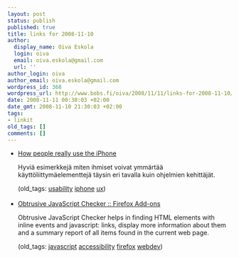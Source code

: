 ```yaml
---
layout: post
status: publish
published: true
title: links for 2008-11-10
author:
  display_name: Oiva Eskola
  login: oiva
  email: oiva.eskola@gmail.com
  url: ''
author_login: oiva
author_email: oiva.eskola@gmail.com
wordpress_id: 368
wordpress_url: http://www.bobs.fi/oiva/2008/11/11/links-for-2008-11-10/
date: 2008-11-11 00:30:03 +02:00
date_gmt: 2008-11-10 21:30:03 +02:00
tags:
- linkit
old_tags: []
comments: []
---
```

<ul class="delicious">
<li>
<div class="delicious-link"><a href="http://www.slideshare.net/createwithcontext/how-people-really-use-the-iphone-presentation/">How people really use the iPhone</a></div></p>
<div class="delicious-extended">Hyviä esimerkkejä miten ihmiset voivat ymmärtää käyttöliittymäelementtejä täysin eri tavalla kuin ohjelmien kehittäjät.</div></p>
<div class="delicious-tags">(old_tags: <a href="http://delicious.com/oiva/usability">usability</a> <a href="http://delicious.com/oiva/iphone">iphone</a> <a href="http://delicious.com/oiva/ux">ux</a>)</div><br />
            </li>
<li>
<div class="delicious-link"><a href="https://addons.mozilla.org/en-US/firefox/addon/9505">Obtrusive JavaScript Checker :: Firefox Add-ons</a></div></p>
<div class="delicious-extended">Obtrusive JavaScript Checker helps in finding HTML elements with inline events and javascript: links, display more information about them and a summary report of all items found in the current web page.</div></p>
<div class="delicious-tags">(old_tags: <a href="http://delicious.com/oiva/javascript">javascript</a> <a href="http://delicious.com/oiva/accessibility">accessibility</a> <a href="http://delicious.com/oiva/firefox">firefox</a> <a href="http://delicious.com/oiva/webdev">webdev</a>)</div><br />
            </li></ul>
